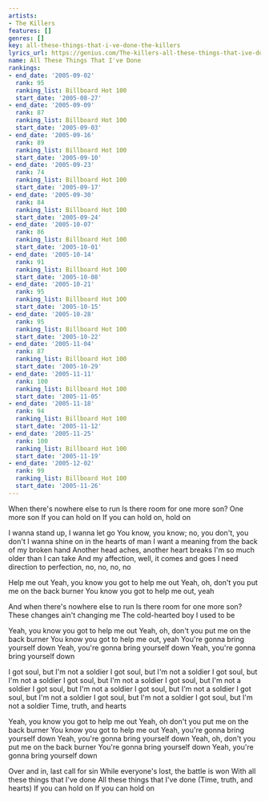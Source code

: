 ```yaml
---
artists:
- The Killers
features: []
genres: []
key: all-these-things-that-i-ve-done-the-killers
lyrics_url: https://genius.com/The-killers-all-these-things-that-ive-done-lyrics
name: All These Things That I've Done
rankings:
- end_date: '2005-09-02'
  rank: 95
  ranking_list: Billboard Hot 100
  start_date: '2005-08-27'
- end_date: '2005-09-09'
  rank: 87
  ranking_list: Billboard Hot 100
  start_date: '2005-09-03'
- end_date: '2005-09-16'
  rank: 89
  ranking_list: Billboard Hot 100
  start_date: '2005-09-10'
- end_date: '2005-09-23'
  rank: 74
  ranking_list: Billboard Hot 100
  start_date: '2005-09-17'
- end_date: '2005-09-30'
  rank: 84
  ranking_list: Billboard Hot 100
  start_date: '2005-09-24'
- end_date: '2005-10-07'
  rank: 86
  ranking_list: Billboard Hot 100
  start_date: '2005-10-01'
- end_date: '2005-10-14'
  rank: 91
  ranking_list: Billboard Hot 100
  start_date: '2005-10-08'
- end_date: '2005-10-21'
  rank: 95
  ranking_list: Billboard Hot 100
  start_date: '2005-10-15'
- end_date: '2005-10-28'
  rank: 95
  ranking_list: Billboard Hot 100
  start_date: '2005-10-22'
- end_date: '2005-11-04'
  rank: 87
  ranking_list: Billboard Hot 100
  start_date: '2005-10-29'
- end_date: '2005-11-11'
  rank: 100
  ranking_list: Billboard Hot 100
  start_date: '2005-11-05'
- end_date: '2005-11-18'
  rank: 94
  ranking_list: Billboard Hot 100
  start_date: '2005-11-12'
- end_date: '2005-11-25'
  rank: 100
  ranking_list: Billboard Hot 100
  start_date: '2005-11-19'
- end_date: '2005-12-02'
  rank: 99
  ranking_list: Billboard Hot 100
  start_date: '2005-11-26'
---
```

When there's nowhere else to run
Is there room for one more son? One more son
If you can hold on
If you can hold on, hold on


I wanna stand up, I wanna let go
You know, you know; no, you don't, you don't
I wanna shine on in the hearts of man
I want a meaning from the back of my broken hand
Another head aches, another heart breaks
I'm so much older than I can take
And my affection, well, it comes and goes
I need direction to perfection, no, no, no, no


Help me out
Yeah, you know you got to help me out
Yeah, oh, don't you put me on the back burner
You know you got to help me out, yeah


And when there's nowhere else to run
Is there room for one more son?
These changes ain't changing me
The cold-hearted boy I used to be


Yeah, you know you got to help me out
Yeah, oh, don't you put me on the back burner
You know you got to help me out, yeah
You're gonna bring yourself down
Yeah, you're gonna bring yourself down
Yeah, you're gonna bring yourself down


I got soul, but I'm not a soldier
I got soul, but I'm not a soldier
I got soul, but I'm not a soldier
I got soul, but I'm not a soldier
I got soul, but I'm not a soldier
I got soul, but I'm not a soldier
I got soul, but I'm not a soldier
I got soul, but I'm not a soldier
I got soul, but I'm not a soldier
I got soul, but I'm not a soldier
Time, truth, and hearts


Yeah, you know you got to help me out
Yeah, oh don't you put me on the back burner
You know you got to help me out
Yeah, you're gonna bring yourself down
Yeah, you're gonna bring yourself down
Yeah, oh, don't you put me on the back burner
You're gonna bring yourself down
Yeah, you're gonna bring yourself down


Over and in, last call for sin
While everyone's lost, the battle is won
With all these things that I've done
All these things that I've done
(Time, truth, and hearts)
If you can hold on
If you can hold on
